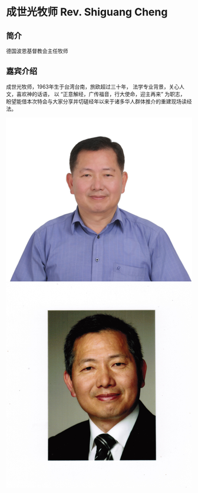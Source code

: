 # 成世光牧师 Rev. Shiguang Cheng

## 简介
德国波恩基督教会主任牧师

## 嘉宾介绍
成世光牧师，1963年生于台湾台南，旅欧超过三十年，
法学专业背景，关心人文，喜欢神的话语，
以 “正意解经，广传福音，行大使命，迎主再来” 为职志，
盼望能借本次特会与大家分享并切磋经年以来于诸多华人群体推介的重建现场读经法。

[//]: # (photos)
![shiguang_cheng_1](shiguang_cheng_1.jpeg)
![shiguang_cheng_2](shiguang_cheng_2.jpg)

